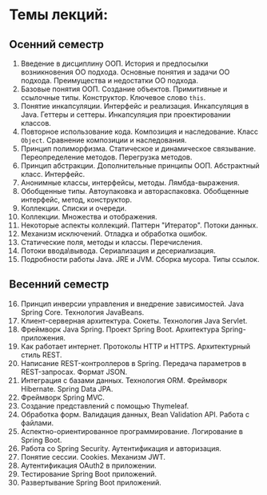 # Темы лекций:

## Осенний семестр

1. Введение в дисциплину ООП. История и предпосылки возникновения ОО подхода. Основные понятия и задачи ОО подхода. Преимущества и недостатки ОО подхода.
2. Базовые понятия ООП. Создание объектов. Примитивные и ссылочные типы. Конструктор. Ключевое слово `this`.
3. Понятие инкапсуляции. Интерфейс и реализация. Инкапсуляция в Java. Геттеры и сеттеры. Инкапсуляция при проектировании классов.
4. Повторное использование кода. Композиция и наследование. Класс `Object`. Сравнение композиции и наследования.
5. Принцип полиморфизма. Статическое и динамическое связывание. Переопределение методов. Перегрузка методов.
6. Принцип абстракции. Дополнительные принципы ООП. Абстрактный класс. Интерфейс.
7. Анонимные классы, интерфейсы, методы. Лямбда-выражения.
8. Обобщенные типы. Автоупаковка и автораспаковка. Обобщенные интерфейс, метод, конструктор.
9. Коллекции. Списки и очереди.
10. Коллекции. Множества и отображения.
11. Некоторые аспекты коллекций. Паттерн "Итератор". Потоки данных.
12. Механизм исключений. Отладка и обработка ошибок.
13. Статические поля, методы и классы. Перечисления.
14. Потоки ввода\вывода. Сериализация и десериализация.
15. Подробности работы Java. JRE и JVM. Сборка мусора. Типы ссылок.

## Весенний семестр

16. Принцип инверсии управления и внедрение зависимостей. Java Spring Core. Технология JavaBeans.
17. Клиент-серверная архитектура. Сокеты. Технология Java Servlet.
18. Фреймворк Java Spring. Проект Spring Boot. Архитектура Spring-приложения.
19. Как работает интернет. Протоколы HTTP и HTTPS. Архитектурный стиль REST.
20. Написание REST-контроллеров в Spring. Передача параметров в REST-запросах. Формат JSON.
21. Интеграция с базами данных. Технология ORM. Фреймворк Hibernate. Spring Data JPA.
22. Фреймворк Spring MVC. 
23. Создание представлений с помощью Thymeleaf.
24. Обработка форм. Валидация данных, Bean Validation API. Работа с файлами.
25. Аспектно-ориентированное программирование. Логирование в Spring Boot.
26. Работа со Spring Security. Аутентификация и авторизация.
27. Понятие сессии. Cookies. Механизм JWT.
28. Аутентификация OAuth2 в приложении.
29. Тестирование Spring Boot приложений.
30. Развертывание Spring Boot приложений.